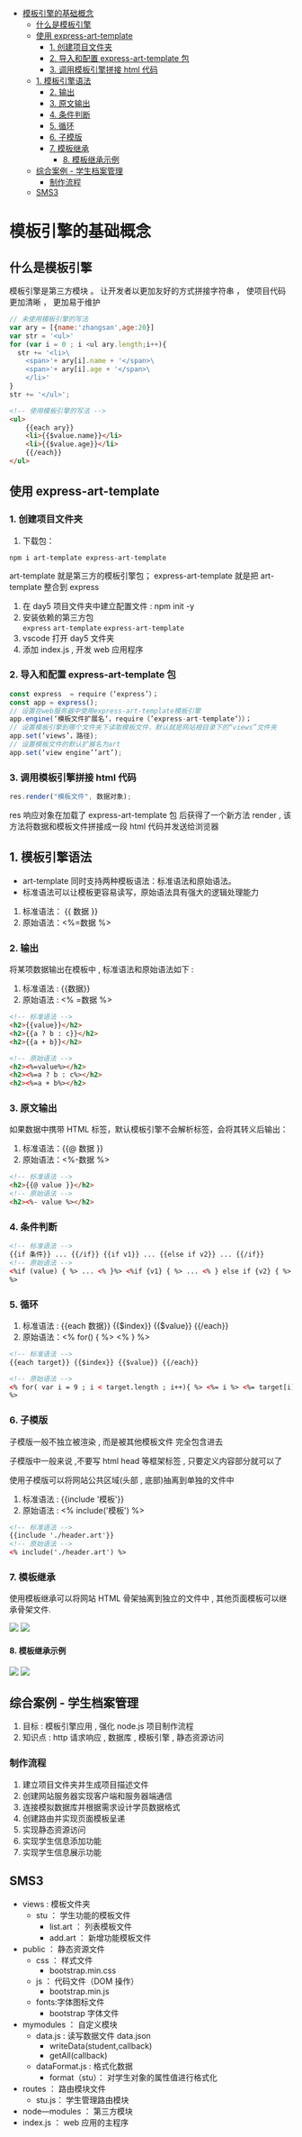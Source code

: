 - [模板引擎的基础概念](#模板引擎的基础概念)
  - [什么是模板引擎](#什么是模板引擎)
  - [使用 express-art-template](#使用-express-art-template)
    - [1. 创建项目文件夹](#1-创建项目文件夹)
    - [2. 导入和配置 express-art-template 包](#2-导入和配置-express-art-template-包)
    - [3. 调用模板引擎拼接 html 代码](#3-调用模板引擎拼接-html-代码)
  - [1. 模板引擎语法](#1-模板引擎语法)
    - [2. 输出](#2-输出)
    - [3. 原文输出](#3-原文输出)
    - [4. 条件判断](#4-条件判断)
    - [5. 循环](#5-循环)
    - [6. 子模版](#6-子模版)
    - [7. 模板继承](#7-模板继承)
      - [8. 模板继承示例](#8-模板继承示例)
  - [综合案例 - 学生档案管理](#综合案例---学生档案管理)
    - [制作流程](#制作流程)
  - [SMS3](#sms3)

# 模板引擎的基础概念

## 什么是模板引擎

模板引擎是第三方模块 。
让开发者以更加友好的方式拼接字符串 ， 使项目代码更加清晰 ， 更加易于维护

```js
// 未使用模板引擎的写法
var ary = [{name:'zhangsan',age:20}]
var str = '<ul>'
for (var i = 0 ; i <ul ary.length;i++){
  str += '<li>\
    <span>'+ ary[i].name + '</span>\
    <span>'+ ary[i].age + '</span>\
    </li>'
}
str += '</ul>';
```

```html
<!-- 使用模板引擎的写法 -->
<ul>
	{{each ary}}
	<li>{{$value.name}}</li>
	<li>{{$value.age}}</li>
	{{/each}}
</ul>
```

## 使用 express-art-template

### 1. 创建项目文件夹

1. 下载包：

`npm i art-template express-art-template`

art-template 就是第三方的模板引擎包；
express-art-template 就是把 art-template 整合到 express

1. 在 day5 项目文件夹中建立配置文件 : npm init -y
2. 安装依赖的第三方包  
   `express` `art-template` `express-art-template`
3. vscode 打开 day5 文件夹
4. 添加 index.js , 开发 web 应用程序

### 2. 导入和配置 express-art-template 包

```js
const express  = require（‘express’）；
const app = express();
// 设置在web服务器中使用express-art-template模板引擎
app.engine(‘模板文件扩展名‘，require（’express-art-template‘））；
// 设置模板引擎到哪个文件夹下读取模板文件，默认就是网站根目录下的“views”文件夹
app.set(‘views’，路径);
// 设置模板文件的默认扩展名为art
app.set(‘view engine’’art’);

```

### 3. 调用模板引擎拼接 html 代码

```js
res.render("模板文件", 数据对象);
```

res 响应对象在加载了 express-art-template 包 后获得了一个新方法 render , 该方法将数据和模板文件拼接成一段 html 代码并发送给浏览器

## 1. 模板引擎语法

-   art-template 同时支持两种模板语法：标准语法和原始语法。
-   标准语法可以让模板更容易读写，原始语法具有强大的逻辑处理能力

1. 标准语法： {{ 数据 }}
2. 原始语法：<%=数据 %>

### 2. 输出

将某项数据输出在模板中 , 标准语法和原始语法如下 :

1. 标准语法 : {{数据}}
2. 原始语法 : <% =数据 %>

```html
<!-- 标准语法 -->
<h2>{{value}}</h2>
<h2>{{a ? b : c}}</h2>
<h2>{{a + b}}</h2>

<!-- 原始语法 -->
<h2><%=value%></h2>
<h2><%=a ? b : c%></h2>
<h2><%=a + b%></h2>
```

### 3. 原文输出

如果数据中携带 HTML 标签，默认模板引擎不会解析标签，会将其转义后输出：

1. 标准语法：{{@ 数据 }}
2. 原始语法：<%-数据 %>

```html
<!-- 标准语法 -->
<h2>{{@ value }}</h2>
<!-- 原始语法 -->
<h2><%- value %></h2>
```

### 4. 条件判断

```html
<!-- 标准语法 -->
{{if 条件}} ... {{/if}} {{if v1}} ... {{else if v2}} ... {{/if}}
<!-- 原始语法 -->
<%if (value) { %> ... <% }%> <%if {v1} { %> ... <% } else if {v2} { %> ... <% }
%>
```

### 5. 循环

1. 标准语法 : {{each 数据}} {{$index}} {{$value}} {{/each}}
2. 原始语法：<% for() { %> <% } %>

```html
<!-- 标准语法 -->
{{each target}} {{$index}} {{$value}} {{/each}}

<!-- 原始语法 -->
<% for( var i = 9 ; i < target.length ; i++){ %> <%= i %> <%= target[i] %> <% }
%>
```

### 6. 子模版

子模版一般不独立被渲染 , 而是被其他模板文件 完全包含进去

子模版中一般来说 ,不要写 html head 等框架标签 , 只要定义内容部分就可以了

使用子模版可以将网站公共区域(头部 , 底部)抽离到单独的文件中

1. 标准语法 : {{include '模板'}}
2. 原始语法 : <% include('模板') %>

```html
<!-- 标准语法 -->
{{include './header.art'}}
<!-- 原始语法 -->
<% include('./header.art') %>
```

### 7. 模板继承

使用模板继承可以将网站 HTML 骨架抽离到独立的文件中 , 其他页面模板可以继承骨架文件.

![](../img/模板继承.png)
![](../img/模板继承2.png)

#### 8. 模板继承示例

![](../img/模板继承示例.png)
![](../img/模板继承示例2.png)

## 综合案例 - 学生档案管理

1. 目标 : 模板引擎应用 , 强化 node.js 项目制作流程
2. 知识点 : http 请求响应 , 数据库 , 模板引擎 , 静态资源访问

### 制作流程

1. 建立项目文件夹并生成项目描述文件
2. 创建网站服务器实现客户端和服务器端通信
3. 连接模拟数据库并根据需求设计学员数据格式
4. 创建路由并实现页面模板呈递
5. 实现静态资源访问
6. 实现学生信息添加功能
7. 实现学生信息展示功能

## SMS3

-   views : 模板文件夹
    -   stu ： 学生功能的模板文件
        -   list.art ： 列表模板文件
        -   add.art ： 新增功能模板文件
-   public ： 静态资源文件
    -   css ： 样式文件
        -   bootstrap.min.css
    -   js ： 代码文件（DOM 操作）
        -   bootstrap.min.js
    -   fonts:字体图标文件
        -   bootstrap 字体文件
-   mymodules ： 自定义模块
    -   data.js : 读写数据文件 data.json
        -   writeData(student,callback)
        -   getAll(callback)
    -   dataFormat.js : 格式化数据
        -   format（stu）： 对学生对象的属性值进行格式化
-   routes ： 路由模块文件
    -   stu.js： 学生管理路由模块
-   node—modules ： 第三方模块
-   index.js ： web 应用的主程序
